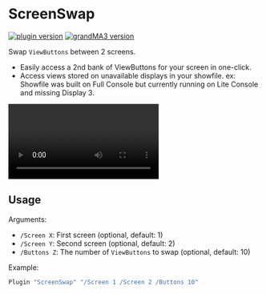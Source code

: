 # ScreenSwap

[![plugin version](https://img.shields.io/badge/dynamic/xml?url=https%3A%2F%2Fgitlab.com%2Fpatopest%2Fgrandma3-plugins%2F-%2Fraw%2Fmaster%2FScreenSwap%2FScreenSwap.xml%3Fref_type%3Dheads&query=%2FGMA3%2FUserPlugin%2F%40Version&prefix=v&label=Plugin)](https://gitlab.com/patopest/grandma3-plugins/-/packages)
[![grandMA3 version](https://img.shields.io/badge/dynamic/xml?url=https%3A%2F%2Fgitlab.com%2Fpatopest%2Fgrandma3-plugins%2F-%2Fraw%2Fmaster%2FScreenSwap%2FScreenSwap.xml%3Fref_type%3Dheads&query=%2FGMA3%2F%40DataVersion&prefix=v&label=grandMA3)](https://www.malighting.com/grandma3/)


Swap `ViewButtons` between 2 screens.

- Easily access a 2nd bank of ViewButtons for your screen in one-click.
- Access views stored on unavailable displays in your showfile. ex: Showfile was built on Full Console but currently running on Lite Console and missing Display 3.


![ScreenSwap Demo Video](../assets/ScreenSwap_demo.mov)


## Usage

Arguments:

- `/Screen X`: First screen (optional, default: 1)
- `/Screen Y`: Second screen (optional, default: 2)
- `/Buttons Z`: The number of `ViewButtons` to swap (optional, default: 10)

Example:

```lua
Plugin "ScreenSwap" "/Screen 1 /Screen 2 /Buttons 10"
```
